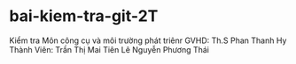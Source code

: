 # bai-kiem-tra-git-2T
Kiểm tra Môn công cụ và môi trường phát triênr
GVHD: Th.S Phan Thanh Hy
Thành Viên: Trần Thị Mai Tiên 
            Lê Nguyễn Phương Thái
